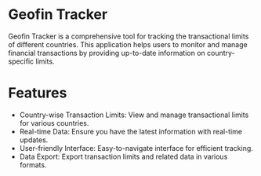 # Geofin Tracker
Geofin Tracker is a comprehensive tool for tracking the transactional limits of different countries. This application helps users to monitor and manage financial transactions by providing up-to-date information on country-specific limits.

# Features
- Country-wise Transaction Limits: View and manage transactional limits for various countries.
- Real-time Data: Ensure you have the latest information with real-time updates.
- User-friendly Interface: Easy-to-navigate interface for efficient tracking.
- Data Export: Export transaction limits and related data in various formats.
